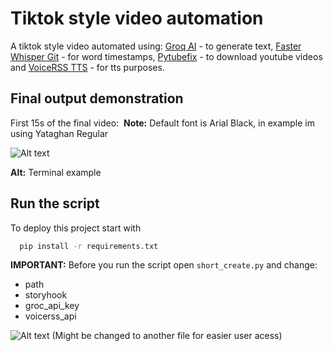 
# Tiktok style video automation 

A tiktok style video automated using: [Groq AI](https://groq.com/) - to generate text, [Faster Whisper Git](https://github.com/SYSTRAN/faster-whisper) - for word timestamps, [Pytubefix](https://github.com/JuanBindez/pytubefix) - to download youtube videos and [VoiceRSS TTS](https://www.voicerss.org/) - for tts purposes.


## Final output demonstration 

First 15s of the final video:
![]()
**Note:** Default font is Arial Black, in example im using Yataghan Regular

![Alt text](https://img001.prntscr.com/file/img001/A58hd0TlS-a3_6mKYKGpyA.png)

**Alt:** Terminal example

## Run the script
To deploy this project start with

```cmd
  pip install -r requirements.txt
```

**IMPORTANT:** Before you run the script open ```short_create.py``` and change:
- path
- storyhook
- groc_api_key
- voicerss_api

![Alt text](https://cdn.discordapp.com/attachments/1185344304768634953/1281781893255397397/Screenshot_1.png?ex=66dcf7e9&is=66dba669&hm=d609d9d60774bb8df77a570f655d318133cf65b00c5ddb089f49f8c0ba02dca7&)
(Might be changed to another file for easier user acess)

